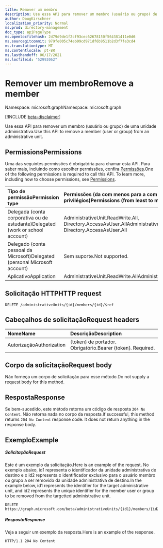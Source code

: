 ```yaml
---
title: Remover um membro
description: Use essa API para remover um membro (usuário ou grupo) de uma unidade administrativa.
author: DougKirschner
localization_priority: Normal
ms.prod: directory-management
doc_type: apiPageType
ms.openlocfilehash: 2d79d9de1f2cf93cec62678150f564381411e0d6
ms.sourcegitcommit: 979fe005c74eb99cd971df6b9511b2d3f7fe3cd4
ms.translationtype: MT
ms.contentlocale: pt-BR
ms.lasthandoff: 06/17/2021
ms.locfileid: "52992062"
---
```

# <a name="remove-a-member"></a><span data-ttu-id="0cfac-103">Remover um membro</span><span class="sxs-lookup"><span data-stu-id="0cfac-103">Remove a member</span></span>

<span data-ttu-id="0cfac-104">Namespace: microsoft.graph</span><span class="sxs-lookup"><span data-stu-id="0cfac-104">Namespace: microsoft.graph</span></span>

[!INCLUDE [beta-disclaimer](../../includes/beta-disclaimer.md)]

<span data-ttu-id="0cfac-105">Use essa API para remover um membro (usuário ou grupo) de uma unidade administrativa.</span><span class="sxs-lookup"><span data-stu-id="0cfac-105">Use this API to remove a member (user or group) from an administrative unit.</span></span>

## <a name="permissions"></a><span data-ttu-id="0cfac-106">Permissions</span><span class="sxs-lookup"><span data-stu-id="0cfac-106">Permissions</span></span>
<span data-ttu-id="0cfac-p101">Uma das seguintes permissões é obrigatória para chamar esta API. Para saber mais, incluindo como escolher permissões, confira [Permissões](/graph/permissions-reference).</span><span class="sxs-lookup"><span data-stu-id="0cfac-p101">One of the following permissions is required to call this API. To learn more, including how to choose permissions, see [Permissions](/graph/permissions-reference).</span></span>


|<span data-ttu-id="0cfac-109">Tipo de permissão</span><span class="sxs-lookup"><span data-stu-id="0cfac-109">Permission type</span></span>      | <span data-ttu-id="0cfac-110">Permissões (da com menos para a com mais privilégios)</span><span class="sxs-lookup"><span data-stu-id="0cfac-110">Permissions (from least to most privileged)</span></span>              |
|:--------------------|:---------------------------------------------------------|
|<span data-ttu-id="0cfac-111">Delegada (conta corporativa ou de estudante)</span><span class="sxs-lookup"><span data-stu-id="0cfac-111">Delegated (work or school account)</span></span> | <span data-ttu-id="0cfac-112">AdministrativeUnit.ReadWrite.All, Directory.AccessAsUser.All</span><span class="sxs-lookup"><span data-stu-id="0cfac-112">AdministrativeUnit.ReadWrite.All, Directory.AccessAsUser.All</span></span>    |
|<span data-ttu-id="0cfac-113">Delegado (conta pessoal da Microsoft)</span><span class="sxs-lookup"><span data-stu-id="0cfac-113">Delegated (personal Microsoft account)</span></span> | <span data-ttu-id="0cfac-114">Sem suporte.</span><span class="sxs-lookup"><span data-stu-id="0cfac-114">Not supported.</span></span>    |
|<span data-ttu-id="0cfac-115">Aplicativo</span><span class="sxs-lookup"><span data-stu-id="0cfac-115">Application</span></span> | <span data-ttu-id="0cfac-116">AdministrativeUnit.ReadWrite.All</span><span class="sxs-lookup"><span data-stu-id="0cfac-116">AdministrativeUnit.ReadWrite.All</span></span> |

## <a name="http-request"></a><span data-ttu-id="0cfac-117">Solicitação HTTP</span><span class="sxs-lookup"><span data-stu-id="0cfac-117">HTTP request</span></span>
<!-- { "blockType": "ignored" } -->
```http
DELETE /administrativeUnits/{id}/members/{id}/$ref
```
## <a name="request-headers"></a><span data-ttu-id="0cfac-118">Cabeçalhos de solicitação</span><span class="sxs-lookup"><span data-stu-id="0cfac-118">Request headers</span></span>
| <span data-ttu-id="0cfac-119">Nome</span><span class="sxs-lookup"><span data-stu-id="0cfac-119">Name</span></span>      |<span data-ttu-id="0cfac-120">Descrição</span><span class="sxs-lookup"><span data-stu-id="0cfac-120">Description</span></span>|
|:----------|:----------|
| <span data-ttu-id="0cfac-121">Autorização</span><span class="sxs-lookup"><span data-stu-id="0cfac-121">Authorization</span></span>  | <span data-ttu-id="0cfac-p102">{token} de portador. Obrigatório.</span><span class="sxs-lookup"><span data-stu-id="0cfac-p102">Bearer {token}. Required.</span></span> |

## <a name="request-body"></a><span data-ttu-id="0cfac-124">Corpo da solicitação</span><span class="sxs-lookup"><span data-stu-id="0cfac-124">Request body</span></span>
<span data-ttu-id="0cfac-125">Não forneça um corpo de solicitação para esse método.</span><span class="sxs-lookup"><span data-stu-id="0cfac-125">Do not supply a request body for this method.</span></span>

## <a name="response"></a><span data-ttu-id="0cfac-126">Resposta</span><span class="sxs-lookup"><span data-stu-id="0cfac-126">Response</span></span>

<span data-ttu-id="0cfac-p103">Se bem-sucedido, este método retorna um código de resposta `204 No Content`. Não retorna nada no corpo da resposta.</span><span class="sxs-lookup"><span data-stu-id="0cfac-p103">If successful, this method returns `204 No Content` response code. It does not return anything in the response body.</span></span>

## <a name="example"></a><span data-ttu-id="0cfac-129">Exemplo</span><span class="sxs-lookup"><span data-stu-id="0cfac-129">Example</span></span>
##### <a name="request"></a><span data-ttu-id="0cfac-130">Solicitação</span><span class="sxs-lookup"><span data-stu-id="0cfac-130">Request</span></span>
<span data-ttu-id="0cfac-131">Este é um exemplo da solicitação.</span><span class="sxs-lookup"><span data-stu-id="0cfac-131">Here is an example of the request.</span></span> <span data-ttu-id="0cfac-132">No exemplo abaixo, id1 representa o identificador da unidade administrativa de destino e o id2 representa o identificador exclusivo para o usuário membro ou grupo a ser removido da unidade administrativa de destino.</span><span class="sxs-lookup"><span data-stu-id="0cfac-132">In the example below, id1 represents the identifier for the target administrative unit, and id2 represents the unique identifier for the member user or group to be removed from the targetted administrative unit.</span></span> 

```http
DELETE https://graph.microsoft.com/beta/administrativeUnits/{id1}/members/{id2}/$ref
```

##### <a name="response"></a><span data-ttu-id="0cfac-133">Resposta</span><span class="sxs-lookup"><span data-stu-id="0cfac-133">Response</span></span>
<span data-ttu-id="0cfac-134">Veja a seguir um exemplo da resposta.</span><span class="sxs-lookup"><span data-stu-id="0cfac-134">Here is an example of the response.</span></span>
 
```http
HTTP/1.1 204 No Content
```



